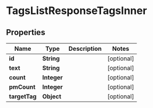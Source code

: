 

# TagsListResponseTagsInner


## Properties

| Name | Type | Description | Notes |
|------------ | ------------- | ------------- | -------------|
|**id** | **String** |  |  [optional] |
|**text** | **String** |  |  [optional] |
|**count** | **Integer** |  |  [optional] |
|**pmCount** | **Integer** |  |  [optional] |
|**targetTag** | **Object** |  |  [optional] |



